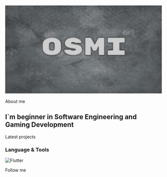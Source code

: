 ![Header](https://github.com/OSMINOZH/OSMINOZH/blob/main/Header.jpg)

About me

## I`m beginner in Software Engineering and Gaming Development

Latest projects

### Language & Tools
![Flutter](https://img.shields.io/badge/-C#-090909?style=for-the-badge&logo=C#&logoColor=47C5FB)

Follow me
